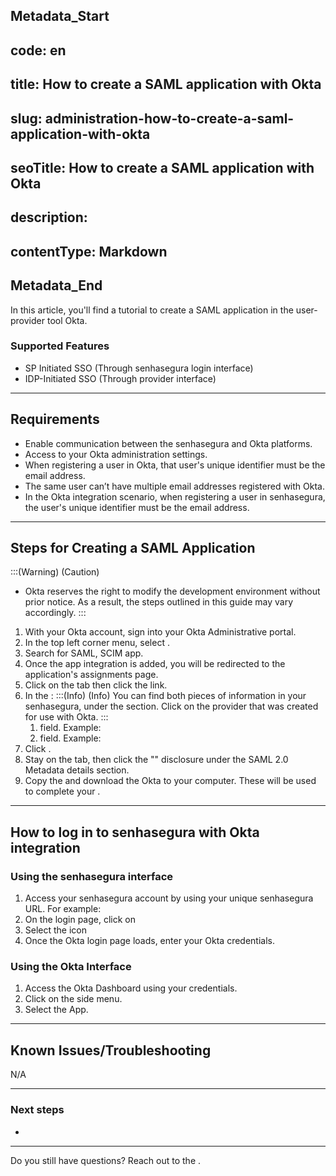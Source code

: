 ## Metadata_Start 
## code: en
## title: How to create a SAML application with Okta 
## slug: administration-how-to-create-a-saml-application-with-okta 
## seoTitle: How to create a SAML application with Okta 
## description:  
## contentType: Markdown 
## Metadata_End
In this article, you'll find a tutorial to create a SAML application in the user-provider tool Okta.

### Supported Features
* SP Initiated SSO (Through senhasegura login interface)
* IDP-Initiated SSO (Through provider interface)

* * *
## Requirements

* Enable communication between the senhasegura and Okta platforms.
* Access to your Okta administration settings.
* When registering a user in Okta, that user's unique identifier must be the email address.
* The same user can’t have multiple email addresses registered with Okta.
* In the Okta integration scenario, when registering a user in senhasegura, the user's unique identifier must be the email address.

* * *
## Steps for Creating a SAML Application
:::(Warning) (Caution)
* Okta reserves the right to modify the development environment without prior notice. As a result, the steps outlined in this guide may vary accordingly.
:::

1. With your Okta account, sign into your Okta Administrative portal. 
2. In the top left corner menu, select .
3. Search for  SAML, SCIM  app.
4. Once the app integration is added, you will be redirected to the application's assignments page.
5. Click on the  tab then click the  link.
6. In the :
    :::(Info) (Info)
    You can find both pieces of information in your senhasegura, under the  section. Click on the provider that was created for use with Okta.
    :::
    1.   field. Example: 
    2.   field. Example: 
7. Click .
8. Stay on the  tab, then click the "" disclosure under the SAML 2.0 Metadata details section.
9. Copy the  and download the Okta  to your computer. These will be used to complete your .

* * *

## How to log in to senhasegura with Okta integration

### Using the senhasegura interface

1. Access your senhasegura account by using your unique senhasegura URL. For example: 
2. On the login page, click on 
3. Select the  icon
4. Once the Okta login page loads, enter your Okta credentials.

### Using the Okta Interface

1. Access the Okta Dashboard using your credentials.
2. Click  on the side menu.
3. Select the  App.

* * *

## Known Issues/Troubleshooting
N/A

* * *
### Next steps

* 

* * *
Do you still have questions? Reach out to the .
